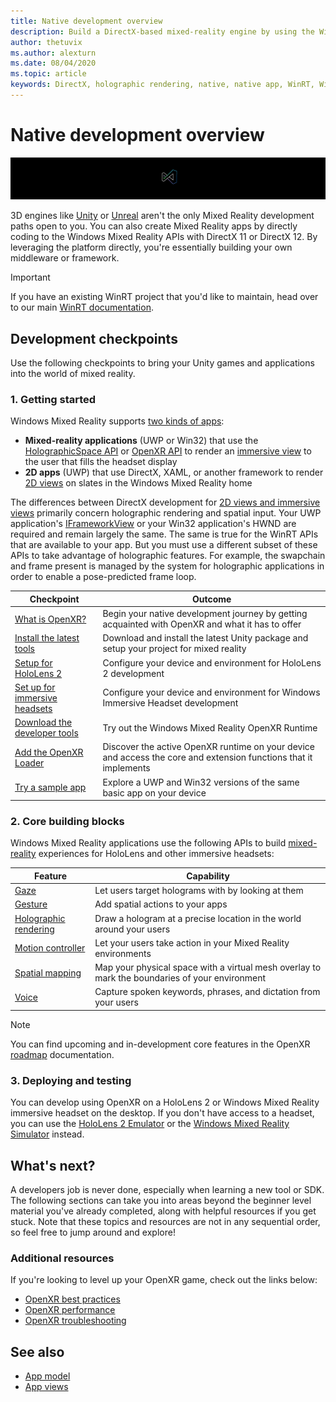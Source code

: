 ```yaml
---
title: Native development overview 
description: Build a DirectX-based mixed-reality engine by using the Windows Mixed Reality APIs directly.
author: thetuvix
ms.author: alexturn
ms.date: 08/04/2020
ms.topic: article
keywords: DirectX, holographic rendering, native, native app, WinRT, WinRT app, platform APIs, custom engine, middleware
---
```


# Native development overview

![Native banner logo](images/native_logo_banner.png)

3D engines like [Unity](unity-development-overview.md) or [Unreal](unreal-development-overview.md) aren't the only Mixed Reality development paths open to you. You can also create Mixed Reality apps by directly coding to the Windows Mixed Reality APIs with DirectX 11 or DirectX 12. By leveraging the platform directly, you're essentially building your own middleware or framework. 

> [!IMPORTANT]
> If you have an existing WinRT project that you'd like to maintain, head over to our main [WinRT documentation](creating-a-holographic-directx-project.md). 

## Development checkpoints

Use the following checkpoints to bring your Unity games and applications into the world of mixed reality.

### 1. Getting started

Windows Mixed Reality supports [two kinds of apps](app-views.md):
* **Mixed-reality applications** (UWP or Win32) that use the [HolographicSpace API](getting-a-holographicspace.md) or [OpenXR API](openxr.md) to render an [immersive view](app-views.md) to the user that fills the headset display
* **2D apps** (UWP) that use DirectX, XAML, or another framework to render [2D views](app-views.md#2d-views) on slates in the Windows Mixed Reality home

The differences between DirectX development for [2D views and immersive views](app-views.md) primarily concern holographic rendering and spatial input. Your UWP application's [IFrameworkView](https://msdn.microsoft.com/library/windows/apps/windows.applicationmodel.core.iframeworkview.aspx) or your Win32 application's HWND are required and remain largely the same. The same is true for the WinRT APIs that are available to your app. But you must use a different subset of these APIs to take advantage of holographic features. For example, the swapchain and frame present is managed by the system for holographic applications in order to enable a pose-predicted frame loop.

|  Checkpoint  |  Outcome  |
| --- | --- |
| [What is OpenXR?](../openxr.md) | Begin your native development journey by getting acquainted with OpenXR and what it has to offer |
| [Install the latest tools](../install-the-tools.md) | Download and install the latest Unity package and setup your project for mixed reality |
| [Setup for HoloLens 2](../openxr-getting-started.md#getting-started-with-openxr-for-hololens-2) | Configure your device and environment for HoloLens 2 development |
| [Set up for immersive headsets](../openxr-getting-started.md#getting-started-with-openxr-for-windows-mixed-reality-headsets) | Configure your device and environment for Windows Immersive Headset development |
| [Download the developer tools](../openxr-getting-started.md#getting-the-windows-mixed-reality-openxr-developer-tools) | Try out the Windows Mixed Reality OpenXR Runtime |
| [Add the OpenXR Loader](../openxr-getting-started.md#integrate-the-openxr-loader-into-a-project) | Discover the active OpenXR runtime on your device and access the core and extension functions that it implements |
| [Try a sample app](../openxr-getting-started.md#building-a-sample-openxr-app) | Explore a UWP and Win32 versions of the same basic app on your device |

### 2. Core building blocks

Windows Mixed Reality applications use the following APIs to build [mixed-reality](mixed-reality.md) experiences for HoloLens and other immersive headsets:

|  Feature  |  Capability  |
| --- | --- |
| [Gaze](gaze-and-commit.md) | Let users target holograms with by looking at them |
| [Gesture](gaze-and-commit.md#composite-gestures) | Add spatial actions to your apps |
| [Holographic rendering](rendering.md) | Draw a hologram at a precise location in the world around your users |
| [Motion controller](motion-controllers.md) | Let your users take action in your Mixed Reality environments |
| [Spatial mapping](spatial-mapping.md) | Map your physical space with a virtual mesh overlay to mark the boundaries of your environment |
| [Voice](voice-input.md) | Capture spoken keywords, phrases, and dictation from your users |
 
> [!NOTE]
> You can find upcoming and in-development core features in the OpenXR [roadmap](../openxr.md#roadmap) documentation.

### 3. Deploying and testing

You can develop using OpenXR on a HoloLens 2 or Windows Mixed Reality immersive headset on the desktop.  If you don't have access to a headset, you can use the [HoloLens 2 Emulator](using-the-hololens-emulator.md) or the [Windows Mixed Reality Simulator](using-the-windows-mixed-reality-simulator.md) instead.

## What's next?

A developers job is never done, especially when learning a new tool or SDK. The following sections can take you into areas beyond the beginner level material you've already completed, along with helpful resources if you get stuck. Note that these topics and resources are not in any sequential order, so feel free to jump around and explore!

### Additional resources

If you're looking to level up your OpenXR game, check out the links below:

* [OpenXR best practices](openxr-best-practices.md)
* [OpenXR performance](openxr-performance.md)
* [OpenXR troubleshooting](openxr-troubleshooting.md)

## See also
* [App model](app-model.md)
* [App views](app-views.md)
